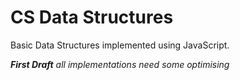 # CS Data Structures
Basic Data Structures implemented using JavaScript.

*__First Draft__ all implementations need some optimising*
